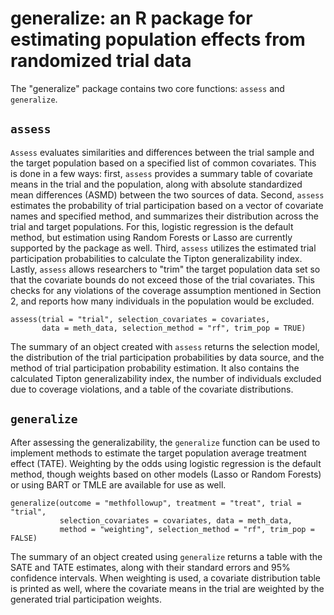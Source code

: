 # generalize: an R package for estimating population effects from randomized trial data

The "generalize" package contains two core functions: `assess` and `generalize`.

## `assess`
`Assess`  evaluates similarities and differences between the trial sample and the target population based on a specified list of common covariates.  This is done in a few ways: first, `assess` provides a summary table of covariate means in the trial and the population, along with absolute standardized mean differences (ASMD) between the two sources of data.  Second, `assess` estimates the probability of trial participation based on a vector of covariate names and specified method, and summarizes their distribution across the trial and target populations.  For this, logistic regression is the default method, but estimation using Random Forests or Lasso are currently supported by the package as well.  Third, `assess` utilizes the estimated trial participation probabilities to calculate the Tipton generalizability index.  Lastly, `assess` allows researchers to "trim" the target population data set so that the covariate bounds do not exceed those of the trial covariates.  This checks for any violations of the coverage assumption mentioned in Section 2, and reports how many individuals in the population would be excluded.

```
assess(trial = "trial", selection_covariates = covariates, 
       data = meth_data, selection_method = "rf", trim_pop = TRUE)
```

The summary of an object created with `assess` returns the selection model, the distribution of the trial participation probabilities by data source, and the method of trial participation probability estimation.  It also contains the calculated Tipton generalizability index, the number of individuals excluded due to coverage violations, and a table of the covariate distributions.

## `generalize`
After assessing the generalizability, the `generalize` function can be used to implement methods to estimate the target population average treatment effect (TATE).  Weighting by the odds using logistic regression is the default method, though weights based on other models (Lasso or Random Forests) or using BART or TMLE are available for use as well.

```
generalize(outcome = "methfollowup", treatment = "treat", trial = "trial", 
           selection_covariates = covariates, data = meth_data, 
           method = "weighting", selection_method = "rf", trim_pop = FALSE)
```

The summary of an object created using `generalize` returns a table with the SATE and TATE estimates, along with their standard errors and 95% confidence intervals.  When weighting is used, a covariate distribution table is printed as well, where the covariate means in the trial are weighted by the generated trial participation weights.
